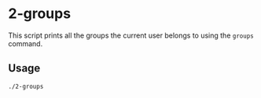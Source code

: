 # 2-groups

This script prints all the groups the current user belongs to using the `groups` command.

## Usage

```bash
./2-groups

